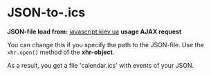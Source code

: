 # JSON-to-.ics

**JSON-file load from:** [javascript.kiev.ua](http://javascript.kiev.ua/attach/icalendar/google_events.json) **usage AJAX request** 

You can change this if you specify the path to the JSON-file.  Use the `xhr.open()` method of the **xhr-object**.

As a result, you get a file 'сalendar.ics' with events of your JSON.
